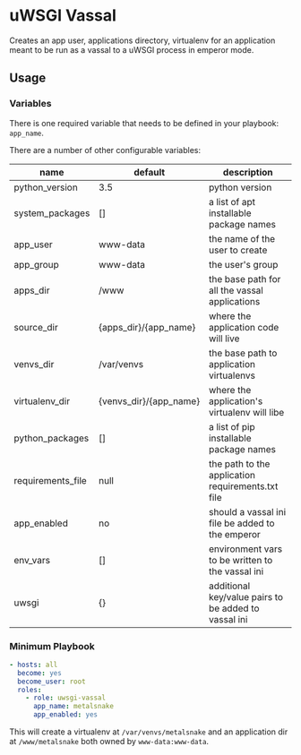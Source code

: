 # uWSGI Vassal

Creates an app user, applications directory, virtualenv for an application meant to be run as
a vassal to a uWSGI process in emperor mode.

## Usage

### Variables

There is one required variable that needs to be defined in your playbook: `app_name`.

There are a number of other configurable variables:

| name              | default                | description                                          |
| ----------------- | ---------------------- | ---------------------------------------------------- |
| python_version    | 3.5                    | python version                                       |
| system_packages   | []                     | a list of apt installable package names              |
| app_user          | www-data               | the name of the user to create                       |
| app_group         | www-data               | the user's group                                     |
| apps_dir          | /www                   | the base path for all the vassal applications        |
| source_dir        | {apps_dir}/{app_name}  | where the application code will live                 |
| venvs_dir         | /var/venvs             | the base path to application virtualenvs             |
| virtualenv_dir    | {venvs_dir}/{app_name} | where the application's virtualenv will libe         |
| python_packages   | []                     | a list of pip installable package names              |
| requirements_file | null                   | the path to the application requirements.txt file    |
| app_enabled       | no                     | should a vassal ini file be added to the emperor     |
| env_vars          | []                     | environment vars to be written to the vassal ini     |
| uwsgi             | {}                     | additional key/value pairs to be added to vassal ini |

### Minimum Playbook

```yaml
- hosts: all
  become: yes
  become_user: root
  roles:
    - role: uwsgi-vassal
      app_name: metalsnake
      app_enabled: yes
```

This will create a virtualenv at `/var/venvs/metalsnake` and an application dir at `/www/metalsnake`
both owned by `www-data:www-data`.
